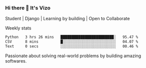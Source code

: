 ### Hi there 👋 It's Vizo

Student | Django | Learning by building | Open to Collaborate

Weekly stats
<!--START_SECTION:waka-->

```txt
Python   3 hrs 26 mins   ████████████████████████░   95.47 %
CSV      8 mins          █░░░░░░░░░░░░░░░░░░░░░░░░   04.07 %
Text     0 secs          ░░░░░░░░░░░░░░░░░░░░░░░░░   00.46 %
```

<!--END_SECTION:waka-->


Passionate about solving real-world problems by building amazing softwares.
